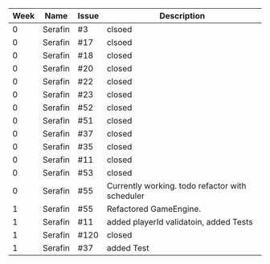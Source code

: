 |Week  |Name    |Issue    |Description                                        |
|------|--------|---------|---------------------------------------------------|
|0     |Serafin |#3       |clsoed                                             |
|0     |Serafin |#17      |clsoed                                             |
|0     |Serafin |#18      |closed                                             |
|0     |Serafin |#20      |closed                                             |
|0     |Serafin |#22      |closed                                             |
|0     |Serafin |#23      |closed                                             |
|0     |Serafin |#52      |closed                                             |
|0     |Serafin |#51      |closed                                             |
|0     |Serafin |#37      |closed                                             |
|0     |Serafin |#35      |closed                                             |
|0     |Serafin |#11      |closed                                             |
|0     |Serafin |#53      |closed                                             |
|0     |Serafin |#55      |Currently working. todo refactor with scheduler    |
|1     |Serafin |#55      |Refactored GameEngine.                             |
|1     |Serafin |#11      |added playerId validatoin, added Tests             |
|1     |Serafin |#120     |closed                                             |
|1     |Serafin |#37      |added Test                                         |
